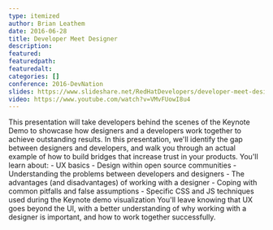 ```yaml
---
type: itemized
author: Brian Leathem
date: 2016-06-28
title: Developer Meet Designer
description:
featured:
featuredpath:
featuredalt:
categories: []
conference: 2016-DevNation
slides: https://www.slideshare.net/RedHatDevelopers/developer-meet-designer-andres-galante-brian-leathem
video: https://www.youtube.com/watch?v=VMvFUowI8u4
---
```

This presentation will take developers behind the scenes of the Keynote Demo to showcase how designers and a developers work together to achieve outstanding results. In this presentation, we'll identify the gap between designers and developers, and walk you through an actual example of how to build bridges that increase trust in your products. You'll learn about: - UX basics - Design within open source communities - Understanding the problems between developers and designers - The advantages (and disadvantages) of working with a designer - Coping with common pitfalls and false assumptions - Specific CSS and JS techniques used during the Keynote demo visualization You'll leave knowing that UX goes beyond the UI, with a better understanding of why working with a designer is important, and how to work together successfully.
